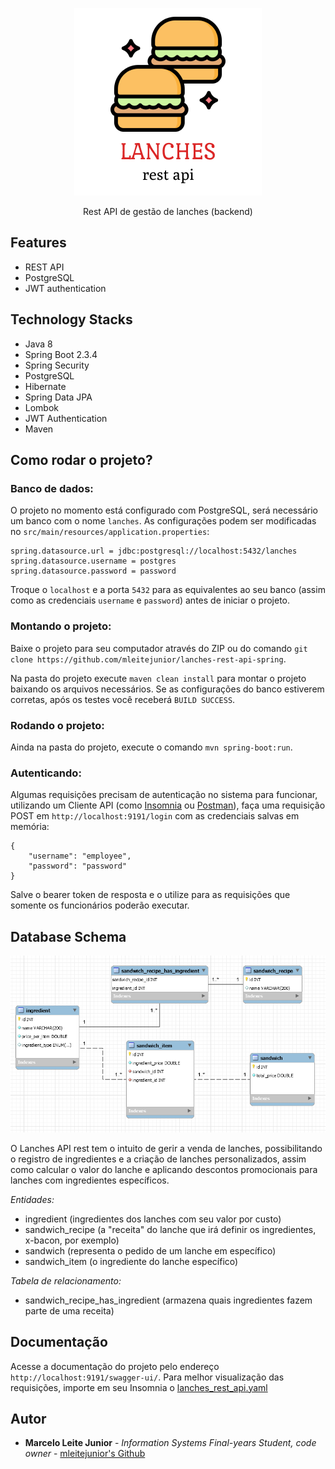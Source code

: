 <p align="center">
  <img src="https://raw.githubusercontent.com/mleitejunior/lanches-rest-api-spring/master/readme_resources/logo.png" title="Lanches logo" alt="Lanches Rest API">
</p>

<p align="center">Rest API de gestão de lanches (backend)<br>

## Features
- REST API
- PostgreSQL
- JWT authentication

## Technology Stacks
  - Java 8
  - Spring Boot 2.3.4
  - Spring Security
  - PostgreSQL
  - Hibernate
  - Spring Data JPA
  - Lombok
  - JWT Authentication
  - Maven

## Como rodar o projeto?

### Banco de dados:

O projeto no momento está configurado com PostgreSQL, será necessário um banco com o nome `lanches`.
As configurações podem ser modificadas no `src/main/resources/application.properties`:

```
spring.datasource.url = jdbc:postgresql://localhost:5432/lanches
spring.datasource.username = postgres
spring.datasource.password = password
```

Troque o `localhost` e a porta `5432` para as equivalentes ao seu banco (assim como as credenciais `username` e `password`) antes de iniciar o projeto.

### Montando o projeto:

Baixe o projeto para seu computador através do ZIP ou do comando `git clone https://github.com/mleitejunior/lanches-rest-api-spring`.

Na pasta do projeto execute `maven clean install` para montar o projeto baixando os arquivos necessários. Se as configurações do banco estiverem corretas, após os testes você receberá `BUILD SUCCESS`.

### Rodando o projeto:

Ainda na pasta do projeto, execute o comando `mvn spring-boot:run`.

### Autenticando:

Algumas requisições precisam de autenticação no sistema para funcionar, utilizando um Cliente API (como [Insomnia](https://insomnia.rest/download/) ou [Postman](https://www.postman.com/downloads/)), faça uma requisição POST em `http://localhost:9191/login` com as credenciais salvas em memória:

```
{
	"username": "employee",
	"password": "password"
}
```

Salve o bearer token de resposta e o utilize para as requisições que somente os funcionários poderão executar.


## Database Schema

![](https://raw.githubusercontent.com/mleitejunior/lanches-rest-api-spring/master/readme_resources/mer.png)

O Lanches API rest tem o intuito de gerir a venda de lanches, possibilitando o registro de ingredientes e a criação de lanches personalizados, assim como calcular o valor do lanche e aplicando descontos promocionais para lanches com ingredientes específicos.

*Entidades:*
- ingredient (ingredientes dos lanches com seu valor por custo)
- sandwich_recipe (a "receita" do lanche que irá definir os ingredientes, x-bacon, por exemplo)
- sandwich (representa o pedido de um lanche em específico)
- sandwich_item (o ingrediente do lanche específico)

*Tabela de relacionamento:*
- sandwich_recipe_has_ingredient (armazena quais ingredientes fazem parte de uma receita)

## Documentação

Acesse a documentação do projeto pelo endereço `http://localhost:9191/swagger-ui/`.
Para melhor visualização das requisições, importe em seu Insomnia o [lanches_rest_api.yaml](https://raw.githubusercontent.com/mleitejunior/lanches-rest-api-spring/master/readme_resources/lanches_rest_api.yaml)

## Autor
* **Marcelo Leite Junior** - *Information Systems Final-years Student, code owner* - [mleitejunior's Github](https://github.com/mleitejunior)
